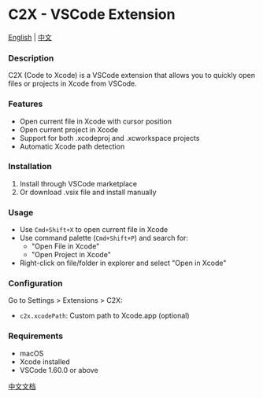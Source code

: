 # C2X - VSCode Extension

[English](README.md) | [中文](README_zh.md)

### Description
C2X (Code to Xcode) is a VSCode extension that allows you to quickly open files or projects in Xcode from VSCode.

### Features
- Open current file in Xcode with cursor position
- Open current project in Xcode
- Support for both .xcodeproj and .xcworkspace projects
- Automatic Xcode path detection

### Installation
1. Install through VSCode marketplace
2. Or download .vsix file and install manually

### Usage
- Use `Cmd+Shift+X` to open current file in Xcode
- Use command palette (`Cmd+Shift+P`) and search for:
  - "Open File in Xcode"
  - "Open Project in Xcode"
- Right-click on file/folder in explorer and select "Open in Xcode"

### Configuration
Go to Settings > Extensions > C2X:
- `c2x.xcodePath`: Custom path to Xcode.app (optional)

### Requirements
- macOS
- Xcode installed
- VSCode 1.60.0 or above

[中文文档](README_zh.md) 